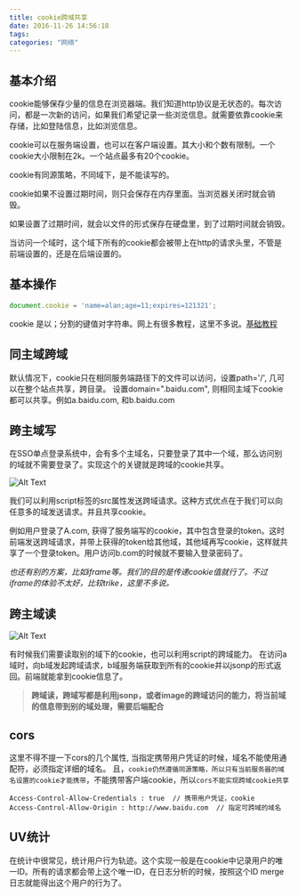 ```yaml
---
title: cookie跨域共享
date: 2016-11-26 14:56:18
tags:
categories: "网络"
---
```



## 基本介绍

cookie能够保存少量的信息在浏览器端。我们知道http协议是无状态的。每次访问，都是一次新的访问，如果我们希望记录一些浏览信息。就需要依靠cookie来存储，比如登陆信息，比如浏览信息。

cookie可以在服务端设置，也可以在客户端设置。其大小和个数有限制。一个cookie大小限制在2k。一个站点最多有20个cookie。

cookie有同源策略，不同域下，是不能读写的。

cookie如果不设置过期时间，则只会保存在内存里面。当浏览器关闭时就会销毁。

如果设置了过期时间，就会以文件的形式保存在硬盘里，到了过期时间就会销毁。

当访问一个域时，这个域下所有的cookie都会被带上在http的请求头里，不管是前端设置的，还是在后端设置的。

## 基本操作

```javascript
document.cookie = 'name=alan;age=11;expires=121321';
```
cookie 是以；分割的键值对字符串。网上有很多教程，这里不多说。[基础教程](http://www.jb51.net/article/64330.htm)

## 同主域跨域

默认情况下，cookie只在相同服务端路径下的文件可以访问，设置path='/', 几可以在整个站点共享，跨目录。
设置domain=".baidu.com", 则相同主域下cookie都可以共享。例如a.baidu.com, 和b.baidu.com 

## 跨主域写

在SSO单点登录系统中，会有多个主域名，只要登录了其中一个域，那么访问别的域就不需要登录了。实现这个的关键就是跨域的cookie共享。

![Alt Text](http://o99eh3ii0.bkt.clouddn.com//public/16-11-26/97630655.jpg) 

我们可以利用script标签的src属性发送跨域请求。这种方式优点在于我们可以向任意多的域发送请求。并且共享cookie。

例如用户登录了A.com, 获得了服务端写的cookie，其中包含登录的token。这时前端发送跨域请求，并带上获得的token给其他域，其他域再写cookie，这样就共享了一个登录token。用户访问b.com的时候就不要输入登录密码了。

*也还有别的方案，比如iframe等。我们的目的是传递cookie值就行了。不过iframe的体验不太好，比较trike，这里不多说。*

## 跨主域读

![Alt Text](http://o99eh3ii0.bkt.clouddn.com//public/16-11-26/29022526.jpg) 

有时候我们需要读取别的域下的cookie，也可以利用script的跨域能力。
在访问a域时，向b域发起跨域请求，b域服务端获取到所有的cookie并以jsonp的形式返回。前端就能拿到cookie信息了。

> **跨域读，跨域写都是利用jsonp，或者image的跨域访问的能力，将当前域的信息带到别的域处理，需要后端配合**


## cors

这里不得不提一下cors的几个属性, 当指定携带用户凭证的时候，域名不能使用通配符，必须指定详细的域名。
且，`cookie仍然遵循同源策略，所以只有当前服务器的域名设置的cookie才能携带`，不能携带客户端cookie，所以`cors不能实现跨域cookie共享`

```
Access-Control-Allow-Credentials : true  // 携带用户凭证，cookie
Access-Control-Allow-Origin : http://www.baidu.com  // 指定可跨域的域名
```

## UV统计

在统计中很常见，统计用户行为轨迹。这个实现一般是在cookie中记录用户的唯一ID。所有的请求都会带上这个唯一ID，在日志分析的时候，按照这个ID merge日志就能得出这个用户的行为了。
